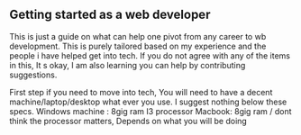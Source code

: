 ## Getting started as a web developer

This is just a guide on what can help one pivot from any career to wb development. This is purely tailored based on my experience and the people i have helped get into tech. 
If you do not agree with any of the items in this, It s okay, I am also learning  you can help by contributing suggestions.

First step if you need to move into tech, You will need to have a decent machine/laptop/desktop what ever you use. 
I suggest nothing below these specs.
Windows machine : 8gig ram I3 processor
Macbook: 8gig ram / dont think the processor matters, Depends on what you will be doing

